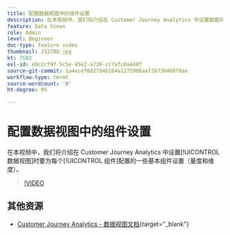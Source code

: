 ```yaml
---
title: 配置数据视图中的组件设置
description: 在本视频中，我们将介绍在 Customer Journey Analytics 中设置数据视图时要为每个组件配置的一些基本组件设置（量度和维度）。
feature: Data Views
role: Admin
level: Beginner
doc-type: feature video
thumbnail: 332788.jpg
kt: 7582
exl-id: e0c2cf9f-5c5e-45e2-a738-cc7afc0a440f
source-git-commit: 1a4ecef0d27d46164a1275906aaf36730468f0ae
workflow-type: tm+mt
source-wordcount: '0'
ht-degree: 0%

---
```


# 配置数据视图中的组件设置

在本视频中，我们将介绍在 Customer Journey Analytics 中设置[!UICONTROL 数据视图]时要为每个[!UICONTROL 组件]配置的一些基本组件设置（量度和维度）。

>[!VIDEO](https://video.tv.adobe.com/v/3412342/?captions=chi_hans&quality=12&learn=on)

## 其他资源

* [Customer Journey Analytics - 数据视图文档](https://experienceleague.adobe.com/docs/analytics-platform/using/cja-dataviews/create-dataview.html?lang=zh-Hans){target="_blank"}
